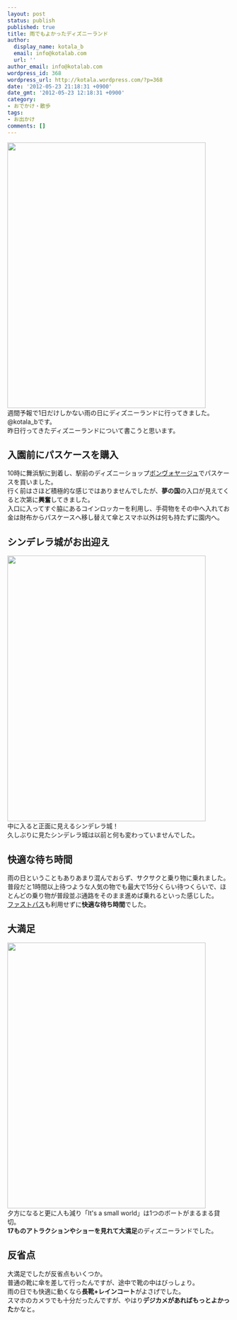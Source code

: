 ```yaml
---
layout: post
status: publish
published: true
title: 雨でもよかったディズニーランド
author:
  display_name: kotala_b
  email: info@kotalab.com
  url: ''
author_email: info@kotalab.com
wordpress_id: 368
wordpress_url: http://kotala.wordpress.com/?p=368
date: '2012-05-23 21:18:31 +0900'
date_gmt: '2012-05-23 12:18:31 +0900'
category:
- おでかけ・散歩
tags:
- お出かけ
comments: []
---
```

<p><a href="http://kotalab.com/wp-content/uploads/disney_light.jpg" target="_blank"><img src="http://kotalab.com/wp-content/uploads/disney_light.jpg" alt="" title="disney_light" width="448" height="600" class="alignnone size-full wp-image-1156" /></a><br />
週間予報で1日だけしかない雨の日にディズニーランドに行ってきました。@kotala_bです。<br />
昨日行ってきたディズニーランドについて書こうと思います。<br />
<!--more--></p>
<h2>入園前にパスケースを購入</h2>
<p>10時に舞浜駅に到着し、駅前のディズニーショップ<a title="ボンヴォヤージュ" href="http://www.tokyodisneyresort.co.jp/bv/" target="_blank">ボンヴォヤージュ</a>でパスケースを買いました。<br />
行く前はさほど積極的な感じではありませんでしたが、<strong>夢の国</strong>の入口が見えてくると次第に<strong>興奮</strong>してきました。<br />
入口に入ってすぐ脇にあるコインロッカーを利用し、手荷物をその中へ入れてお金は財布からパスケースへ移し替えて傘とスマホ以外は何も持たずに園内へ。</p>
<h2>シンデレラ城がお出迎え</h2>
<p><a href="http://kotalab.com/wp-content/uploads/disney_castle.jpg" target="_blank"><img src="http://kotalab.com/wp-content/uploads/disney_castle.jpg" alt="" title="disney_castle" width="448" height="600" class="alignnone size-full wp-image-1158" /></a><br />
中に入ると正面に見えるシンデレラ城！<br />
久しぶりに見たシンデレラ城は以前と何も変わっていませんでした。</p>
<h2>快適な待ち時間</h2>
<p>雨の日ということもありあまり混んでおらず、サクサクと乗り物に乗れました。<br />
普段だと1時間以上待つような人気の物でも最大で15分くらい待つくらいで、ほとんどの乗り物が普段並ぶ通路をそのまま進めば乗れるといった感じした。<br />
<a title="ファストパス" href="http://www.tokyodisneyresort.co.jp/tdl/service/in_fastpass.html" target="_blank">ファストパス</a>も利用せずに<strong>快適な待ち時間</strong>でした。</p>
<h2>大満足</h2>
<p><a href="http://kotalab.com/wp-content/uploads/disney_smallworld.jpg"><img src="http://kotalab.com/wp-content/uploads/disney_smallworld.jpg" alt="" title="disney_smallworld" width="448" height="600" class="alignnone size-full wp-image-1159" /></a><br />
夕方になると更に人も減り「It's a small world」は1つのボートがまるまる貸切。<br />
<strong>17ものアトラクションやショーを見れて大満足</strong>のディズニーランドでした。</p>
<h2>反省点</h2>
<p>大満足でしたが反省点もいくつか。<br />
普通の靴に傘を差して行ったんですが、途中で靴の中はびっしょり。<br />
雨の日でも快適に動くなら<strong>長靴+レインコート</strong>がよさげでした。<br />
スマホのカメラでも十分だったんですが、やはり<strong>デジカメがあればもっとよかった</strong>かなと。</p>
